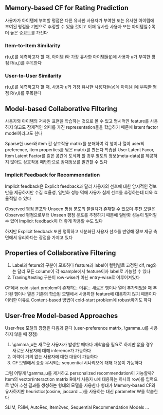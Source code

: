 ## Memory-based CF for Rating Prediction

사용자가 아이템에 부여할 평점은 다른 유사한 사용자가 부여한 또는 유사한 아이템에 부여된 평점을 기반으로 추정할 수 있을 것이고 이때 유사한 사용자 또는 아이템일수록 더 높은 중요도를 가진다

### Item-to-Item Similarity

r(u,i)를 예측하고자 할 때, 아이템 i와 가장 유사한 아이템들(j)에 사용자 u가 부여한 평점 R(u,j)를 주목한다

### User-to-User Similarity

r(u,i)를 예측하고자 할 때, 사용자 u와 가장 유사한 사용자들(v)에 아이템 i에 부여한 평점 R(v,i)를 주목한다

## Model-based Collaborative Filtering

사용자와 아이템의 저차원 표현을 학습하는 것으로 볼 수 있고 명시적인 feature를 사용하지 않고도 잠재적인 의미를 가진 representation들을 학습하기 때문에 latent factor model이라고도 한다

Sparse한 user와 item 간 상호작용 matrix를 분해하여 각 행이나 열이 user의 preference, item properties를 담은 matrix를 만든다 학습된 User Latent Facor, Item Latent Factor를 같은 공간에 도식화 할 경우 별도의 정보(meta-data)를 제공하지 않아도 상호작용 패턴만으로 잠재정보를 발견할 수 있다

### Implicit Feedback for Recommendation

Implicit feedback은 Explicit feedback과 달리 사용자의 선호에 대한 암시적인 정보만을 제공하지만 수집 효율성, 일반화 성능 덕에 사용자 실제 선호를 추정하는데 더욱 효율적일 수 있다 

Observed 평점 분포와 Unseen 평점 분포의 불일치가 존재할 수 있으며 추천 모델은 Observed 평점으로부터 Unseen 평점 분포를 추정하기 때문에 일반화 성능이 떨어질 수 있어 Implicit feedback이 더 좋게 작용할 수도 있다

하지만 Explicit feedback 또한 명확하고 세분화된 사용자 선호를 반영해 정보 제공 측면에서 유리하다는 장점을 가지고 있다

## Properties of Collaborative Filtering

1) Label과 feture의 구분이 모호하다 feature과 label이 컬럼별로 고정된 clf, reg와는 달리 모든 column이 각 example에서 feature이자 label로 기능할 수 있다
2) Traning/testing 구분이 row-wise가 아닌 entry-wise로 이루어져있다

CF에서 cold-start problem이 존재하는 이유는 새로운 행이나 열이 추가되었을 때 추가된 행이나 열은 기존의 학습된 모델에서 사용하던 feature에 대응하지 않기 때문이다 이러한 이유로 Content-based 방법이 cold-start problem에 robust하기도 하다


## User-free Model-based Approaches

User-free 모델의 장점은 다음과 같다 (user-preference matrix, \gamma_u를 사용하지 않을 때 장점)
1) \gamma_u는 새로운 사용자가 발생할 때마다 재학습을 필요로 하지만 없을 경우 새로운 사용자에 대해 inference가 가능하다
2) 이력이 거의 없는 사용자에 대한 대응이 가능하다
3) CF 모델에서 종종 무시되는 sequential 시나리오에 대해 대응이 가능하다

그럼 어떻게 \gamma_u를 제거하고 personalized recommendation이 가능할까? Item의 vector(interaction matrix R에서 사용자 u에 대응하는 하나의 row)를 입력으로 받아 추천 결과를 생성하는 형태의 모델을 사용한다 형태가 Memory-based CF와 유사하지만 heuristics(cosine, jaccard ...)를 사용하는 대신 parameter W를 학습한다

SLIM, FSIM, AutoRec, Item2vec, Sequential Recommendation Models ...